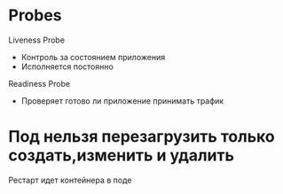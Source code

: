 # Probes

Liveness Probe

- Контроль за состоянием приложения
- Исполняется постоянно

Readiness Probe

- Проверяет готово ли приложение принимать трафик

<!-- ---
apiVersion: apps/v1
kind: Deployment
metadata:
  name: my-app
spec:
  replicas: 1
  selector:
    matchLabels:
      app: my-app
  template:
    metadata:
      labels:
        app: my-app
    spec:
      containers:
      - image: nginx:1.20
        name: nginx
        ports:
        - containerPort: 80
        readinessProbe:
          failureThreshold: 3 # количество попыток
          httpGet:
            path: /
            port: 80
          periodSeconds: 10 # каждые 10 секунд проверяем доступность хоста
          successThreshold: 1 # достаточно 1 удачной проверки
          timeoutSeconds: 60 # ждем 60 секунд
        livenessProbe:
          failureThreshold: 3
          httpGet:
            path: /
            port: 80
          periodSeconds: 10
          successThreshold: 1
          timeoutSeconds: 60
          initialDelaySeconds: 10 # через сколько прогонять -->

# Под нельзя перезагрузить только создать,изменить и удалить

Рестарт идет контейнера в поде
